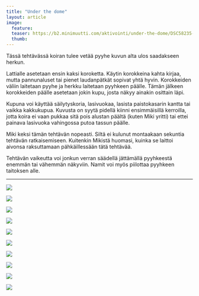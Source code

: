 ```yaml
---
title: "Under the dome"
layout: article
image:
  feature:
  teaser: https://b2.minimuutti.com/aktivointi/under-the-dome/DSC58235-245px.jpg
  thumb:
---
```


Tässä tehtävässä koiran tulee vetää pyyhe kuvun alta ulos saadakseen herkun.

Lattialle asetetaan ensin kaksi koroketta. Käytin korokkeina kahta kirjaa, mutta pannunaluset tai pienet laudanpätkät sopivat yhtä hyvin. Korokkeiden väliin laitetaan pyyhe ja herkku laitetaan pyyhkeen päälle. Tämän jälkeen korokkeiden päälle asetetaan jokin kupu, josta näkyy ainakin osittain läpi. 

Kupuna voi käyttää säilytyskoria, lasivuokaa, lasista paistokasarin kantta tai vaikka kakkukupua. Kuvusta on syytä pidellä kiinni ensimmäisillä kerroilla, jotta koira ei vaan pukkaa sitä pois alustan päältä (kuten Miki yritti) tai ettei painava lasivuoka vahingossa putoa tassun päälle.

Miki keksi tämän tehtävän nopeasti. Siltä ei kulunut montaakaan sekuntia tehtävän ratkaisemiseen. Kuitenkin Mikistä huomasi, kuinka se laittoi aivonsa raksuttamaan pähkäillessään tätä tehtävää.

Tehtävän vaikeutta voi jonkun verran säädellä jättämällä pyyhkeestä enemmän tai vähemmän näkyviin. Namit voi myös piilottaa pyyhkeen taitoksen alle.

---

![](https://b2.minimuutti.com/aktivointi/under-the-dome/DSC58159-800px.jpg)

![](https://b2.minimuutti.com/aktivointi/under-the-dome/DSC58161-800px.jpg)

![](https://b2.minimuutti.com/aktivointi/under-the-dome/DSC58174-800px.jpg)

![](https://b2.minimuutti.com/aktivointi/under-the-dome/DSC58166-800px.jpg)

![](https://b2.minimuutti.com/aktivointi/under-the-dome/DSC58228-800px.jpg)

![](https://b2.minimuutti.com/aktivointi/under-the-dome/DSC58255-800px.jpg)

![](https://b2.minimuutti.com/aktivointi/under-the-dome/DSC58233-800px.jpg)

![](https://b2.minimuutti.com/aktivointi/under-the-dome/DSC58295-800px.jpg)

![](https://b2.minimuutti.com/aktivointi/under-the-dome/DSC58234-800px.jpg)

![](https://b2.minimuutti.com/aktivointi/under-the-dome/DSC58235-800px.jpg)
